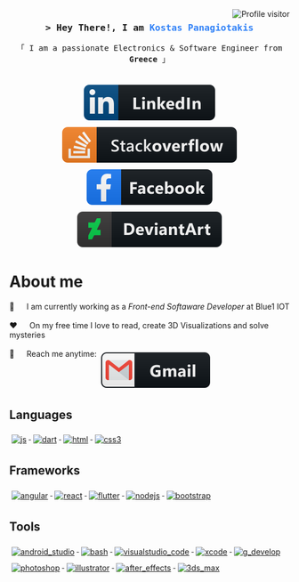 <a href="https://komarev.com/ghpvc/?username=koiranos">
  <img align="right" src="https://komarev.com/ghpvc/?username=koiranos&label=Visitors&color=0e75b6&style=flat" alt="Profile visitor" />
</a>

<!-- Intro  -->
<h3 align="center">
        <samp>&gt; Hey There!, I am
                <b><span style="color: rgb(48,129,247)" >Kostas Panagiotakis</span></b>
        </samp>
</h3>

<p align="center"> 
  <samp>
    「 I am a passionate Electronics & Software Engineer from <b>Greece</b> 」
    <br>
    <br>
  </samp>
</p>

<p align="center">
<a href="https://www.linkedin.com/in/panagiotakiskostas/" target="_blank">
    <img src="svg/social/linkedin.svg" alt="linkedin" style="vertical-align:top; margin:6px 4px">
  </a>
  <a href="https://stackoverflow.com/users/13185093/kostas-panagiotakis" target="_blank">
    <img src="svg/social/stackoverflow.svg" alt="stackoverflow" style="vertical-align:top; margin:6px 4px">
  </a>
  <a href="[#](https://www.facebook.com/kostas.panagiotakis/)" target="_blank">
    <img src="svg/social/facebook.svg" alt="facebook" style="vertical-align:top; margin:6px 4px">
  </a>
  <a href="https://www.deviantart.com/panagiotakis" target="_blank">
    <img src="svg/dev/services/deviantart.svg" alt="deviantart" style="vertical-align:top; margin:6px 4px">
  </a>
</p>

<!-- About Section -->
 # About me
 
<p>
 <!--<img align="right" width="350" src="/assets/programmer.gif" alt="Coding gif" />-->
  
👔 &emsp; I am currently working as a <i>Front-end Softaware Developer</i> at Blue1 IOT <br/><br/>
 ❤️ &emsp; On my free time I love to read, create 3D Visualizations and solve mysteries <br/><br/>
 📧 &emsp; Reach me anytime: <a href="mailto:panagiotakiskostas@gmail.com" title="panagiotakiskostas@gmail.com">
    <img src="svg/social/gmail.svg" alt="gmail" style="vertical-align:top; margin:6px 4px">
  </a>
</p>

## Languages
<a href="#">
    <img src="svg/dev/languages/js.svg" alt="js" style="vertical-align:top; margin:6px 4px">
  </a>  
<a href="#">
    <img src="svg/dev/languages/dart.svg" alt="dart" style="vertical-align:top; margin:6px 4px">
  </a>
<a href="#">
    <img src="svg/dev/languages/html.svg" alt="html" style="vertical-align:top; margin:6px 4px">
  </a> 
<a href="#">
    <img src="svg/dev/languages/css3.svg" alt="css3" style="vertical-align:top; margin:6px 4px">
  </a>  
  
## Frameworks
<a href="#">
    <img src="svg/dev/frameworks/angular.svg" alt="angular" style="vertical-align:top; margin:6px 4px">
  </a>
<a href="#">
    <img src="svg/dev/frameworks/react.svg" alt="react" style="vertical-align:top; margin:6px 4px">
  </a>
<a href="#">
    <img src="svg/dev/frameworks/flutter.svg" alt="flutter" style="vertical-align:top; margin:6px 4px">
  </a>
<a href="#">
    <img src="svg/dev/frameworks/nodejs.svg" alt="nodejs" style="vertical-align:top; margin:6px 4px">
  </a>
<a href="#">
    <img src="svg/dev/frameworks/bootstrap.svg" alt="bootstrap" style="vertical-align:top; margin:6px 4px">
  </a>
  
## Tools
<a href="#">
    <img src="svg/dev/tools/android_studio.svg" alt="android_studio" style="vertical-align:top; margin:6px 4px">
  </a>
<a href="#">
    <img src="svg/dev/tools/bash.svg" alt="bash" style="vertical-align:top; margin:6px 4px">
  </a>
<a href="#">
    <img src="svg/dev/tools/visualstudio_code.svg" alt="visualstudio_code" style="vertical-align:top; margin:6px 4px">
  </a>
<a href="#">
    <img src="svg/dev/tools/xcode.svg" alt="xcode" style="vertical-align:top; margin:6px 4px">
  </a>
<a href="#">
    <img src="svg/dev/tools/g_develop.svg" alt="g_develop" style="vertical-align:top; margin:6px 4px">
  </a>
<a href="#">
    <img src="svg/art/tools/photoshop.svg" alt="photoshop" style="vertical-align:top; margin:6px 4px">
  </a>  
<a href="#">
    <img src="svg/art/tools/illustrator.svg" alt="illustrator" style="vertical-align:top; margin:6px 4px">
  </a>
<a href="#">
    <img src="svg/art/tools/after_effects.svg" alt="after_effects" style="vertical-align:top; margin:6px 4px">
  </a>
<a href="#">
    <img src="svg/art/tools/3ds_max.svg" alt="3ds_max" style="vertical-align:top; margin:6px 4px">
  </a>
